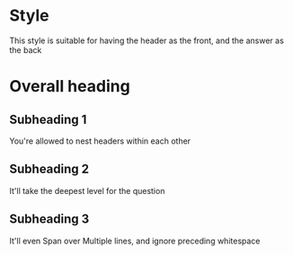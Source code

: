 <!-- CARD -->
# Style  
This style is suitable for having the header as the front, and the answer as the back
# Overall heading
<!-- CARD -->
## Subheading 1
You're allowed to nest headers within each other
<!-- CARD -->
## Subheading 2
It'll take the deepest level for the question
<!-- CARD -->
## Subheading 3
   
   
   
It'll even
Span over
Multiple lines, and ignore preceding whitespace